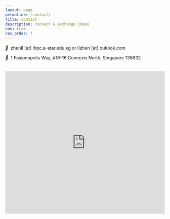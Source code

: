 ```yaml
---
layout: page
permalink: /contact/
title: contact
description: connect & exchange ideas
nav: true
nav_order: 7
---
```



<i style="font-size:14px" class="fa">&#xf0e0;</i>&nbsp; zhenll [at] ihpc.a-star.edu.sg or llzhen [at] outlook.com<br>

<i style="font-size:14px" class="fa">&#xf041;</i>&nbsp; 1 Fusionopolis Way, #16-16 Connexis North, Singapore 138632

<div><iframe src="https://www.onemap.sg/amm/amm.html?mapStyle=Default&amp;zoomLevel=13&amp;marker=latLng:1.29936328832975,103.78768764337099!iwt:null!colour:red&amp;popupWidth=200" height="450" width="100%" scrolling="no" frameborder="0" allowfullscreen="allowfullscreen" style="margin-top:20px;"></div>
